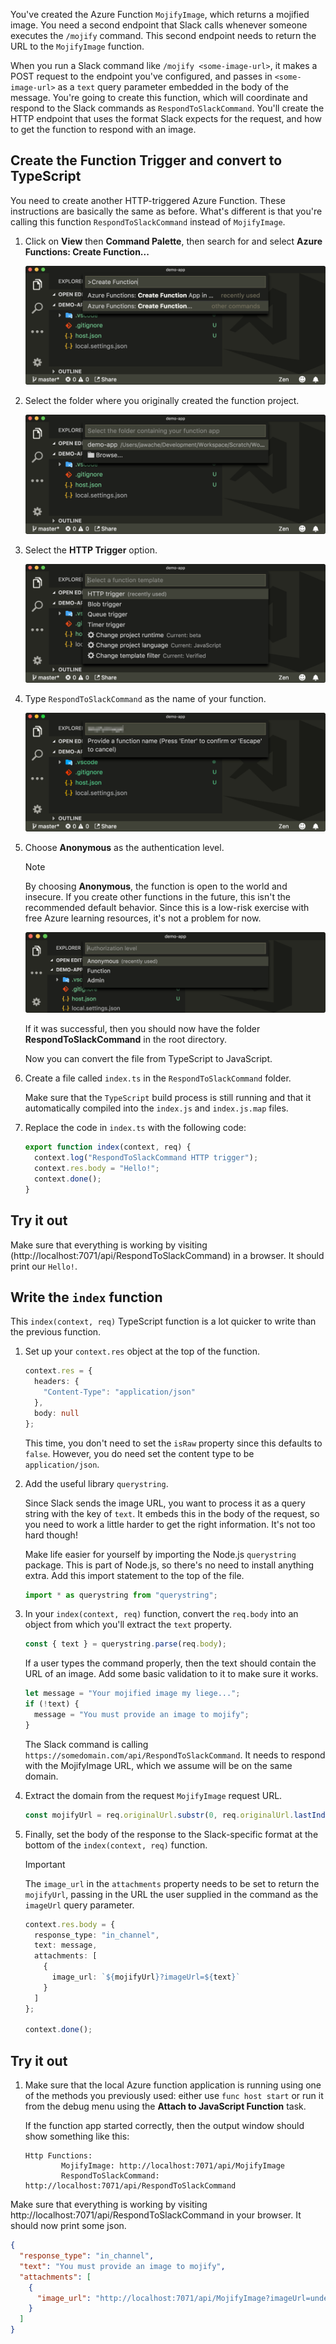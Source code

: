 You've created the Azure Function `MojifyImage`, which returns a mojified image. You need a second endpoint that Slack calls whenever someone executes the `/mojify` command. This second endpoint needs to return the URL to the `MojifyImage` function.

When you run a Slack command like `/mojify <some-image-url>`, it makes a POST request to the endpoint you've configured, and passes in `<some-image-url>` as a `text` query parameter embedded in the body of the message. You're going to create this function, which will coordinate and respond to the Slack commands as `RespondToSlackCommand`. You'll create the HTTP endpoint that uses the format Slack expects for the request, and how to get the function to respond with an image.

## Create the Function Trigger and convert to TypeScript

You need to create another HTTP-triggered Azure Function. These instructions are basically the same as before. What's different is that you're calling this function `RespondToSlackCommand` instead of `MojifyImage`.

1. Click on **View** then **Command Palette**, then search for and select **Azure Functions: Create Function...**

    ![Create New Function dialog in the top of the VS Code window](../media/4.create-function.png)

2. Select the folder where you originally created the function project.

    ![Select Folder dialog showing the current folder location](../media/4.select-current-project.png)

3. Select the **HTTP Trigger** option.

    ![Select HTTP trigger from the list of available triggers, including blob, queue, and timer triggers, along with three options for changing various settings, like project runtime, project language, and template filter](../media/4.select-trigger.png)

4. Type `RespondToSlackCommand` as the name of your function.

    ![Choose Name dialog with MojifyImage provided in the text field](../media/4.choose-function-name.png)

5. Choose **Anonymous** as the authentication level.

    > [!NOTE]
    > By choosing **Anonymous**, the function is open to the world and insecure. If you create other functions in the future, this isn't the recommended default behavior. Since this is a low-risk exercise with free Azure learning resources, it's not a problem for now.

    ![Choose authorization level dialog offers anonymous, function, and admin options to select from.](../media/4.choose-auth-level.png)

    If it was successful, then you should now have the folder **RespondToSlackCommand** in the root directory.

    Now you can convert the file from TypeScript to JavaScript.

6. Create a file called `index.ts` in the `RespondToSlackCommand` folder.

   Make sure that the `TypeScript` build process is still running and that it automatically compiled into the `index.js` and `index.js.map` files.

7. Replace the code in `index.ts` with the following code:

    ```typescript
    export function index(context, req) {
      context.log("RespondToSlackCommand HTTP trigger");
      context.res.body = "Hello!";
      context.done();
    }
    ```

## Try it out

Make sure that everything is working by visiting (http://localhost:7071/api/RespondToSlackCommand) in a browser. It should print our `Hello!`.

## Write the `index` function

This `index(context, req)` TypeScript function is a lot quicker to write than the previous function.

1. Set up your `context.res` object at the top of the function.

    ```typescript
    context.res = {
      headers: {
        "Content-Type": "application/json"
      },
      body: null
    };
    ```

    This time, you don't need to set the `isRaw` property since this defaults to `false`. However, you do need set the content type to be `application/json`.

1. Add the useful library `querystring`.

    Since Slack sends the image URL, you want to process it as a query string with the key of `text`. It embeds this in the body of the request, so you need to work a little harder to get the right information. It's not too hard though!

    Make life easier for yourself by importing the Node.js `querystring` package. This is part of Node.js, so there's no need to install anything extra. Add this import statement to the top of the file.

    ```typescript
    import * as querystring from "querystring";
    ```

1. In your `index(context, req)` function, convert the `req.body` into an object from which you'll extract the `text` property.

    ```typescript
    const { text } = querystring.parse(req.body);
    ```

    If a user types the command properly, then the text should contain the URL of an image. Add some basic validation to it to make sure it works.

    ```typescript
    let message = "Your mojified image my liege...";
    if (!text) {
      message = "You must provide an image to mojify";
    }
    ```

    The Slack command is calling `https://somedomain.com/api/RespondToSlackCommand`. It needs to respond with the MojifyImage URL, which we assume will be on the same domain.

1. Extract the domain from the request `MojifyImage` request URL.

    ```typescript
    const mojifyUrl = req.originalUrl.substr(0, req.originalUrl.lastIndexOf("/")) + "/MojifyImage";
    ```

1. Finally, set the body of the response to the Slack-specific format at the bottom of the `index(context, req)` function.

    > [!IMPORTANT]
    > The `image_url` in the `attachments` property needs to be set to return the `mojifyUrl`, passing in the URL the user supplied in the command as the `imageUrl` query parameter.

    ```typescript
    context.res.body = {
      response_type: "in_channel",
      text: message,
      attachments: [
        {
          image_url: `${mojifyUrl}?imageUrl=${text}`
        }
      ]
    };

    context.done();
    ```

## Try it out

1. Make sure that the local Azure function application is running using one of the methods you previously used: either use `func host start` or run it from the debug menu using the **Attach to JavaScript Function** task.

    If the function app started correctly, then the output window should show something like this:

    ```
    Http Functions:
            MojifyImage: http://localhost:7071/api/MojifyImage
            RespondToSlackCommand: http://localhost:7071/api/RespondToSlackCommand
    ```

Make sure that everything is working by visiting http://localhost:7071/api/RespondToSlackCommand in your browser. It should now print some json.

```json
{
  "response_type": "in_channel",
  "text": "You must provide an image to mojify",
  "attachments": [
    {
      "image_url": "http://localhost:7071/api/MojifyImage?imageUrl=undefined"
    }
  ]
}
```
